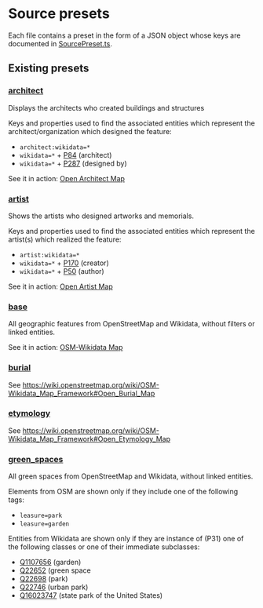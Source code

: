 # Source presets

Each file contains a preset in the form of a JSON object whose keys are documented in [SourcePreset.ts](../../src/model/SourcePreset.ts).

## Existing presets

### [architect](./architect.json)

Displays the architects who created buildings and structures

Keys and properties used to find the associated entities which represent the architect/organization which designed the feature:
- `architect:wikidata=*`
- `wikidata=*` + [P84](https://www.wikidata.org/wiki/Property:P84) (architect)
- `wikidata=*` + [P287](https://www.wikidata.org/wiki/Property:P287) (designed by)

See it in action: [Open Architect Map](https://wiki.openstreetmap.org/wiki/OSM-Wikidata_Map_Framework#Open_Architect_Map)

### [artist](./artist.json)

Shows the artists who designed artworks and memorials.

Keys and properties used to find the associated entities which represent the artist(s) which realized the feature:
- `artist:wikidata=*`
- `wikidata=*` + [P170](https://www.wikidata.org/wiki/Property:P170) (creator)
- `wikidata=*` + [P50](https://www.wikidata.org/wiki/Property:P50) (author)

See it in action: [Open Artist Map](https://wiki.openstreetmap.org/wiki/OSM-Wikidata_Map_Framework#Open_Artist_Map)

### [base](./base.json)

All geographic features from OpenStreetMap and Wikidata, without filters or linked entities.

See it in action: [OSM-Wikidata Map](https://wiki.openstreetmap.org/wiki/OSM-Wikidata_Map_Framework#OSM-Wikidata_Map)

### [burial](./burial.json)

See https://wiki.openstreetmap.org/wiki/OSM-Wikidata_Map_Framework#Open_Burial_Map

### [etymology](./etymology.json)

See https://wiki.openstreetmap.org/wiki/OSM-Wikidata_Map_Framework#Open_Etymology_Map

### [green_spaces](./green_spaces.json)

All green spaces from OpenStreetMap and Wikidata, without linked entities.

Elements from OSM are shown only if they include one of the following tags:
- `leasure=park`
- `leasure=garden`

Entities from Wikidata are shown only if they are instance of (P31) one of the following classes or one of their immediate subclasses:
- [Q1107656](https://www.wikidata.org/wiki/Q1107656) (garden)
- [Q22652](https://www.wikidata.org/wiki/Q22652) (green space
- [Q22698](https://www.wikidata.org/wiki/Q22698) (park)
- [Q22746](https://www.wikidata.org/wiki/Q22746) (urban park)
- [Q16023747](https://www.wikidata.org/wiki/Q16023747) (state park of the United States)
